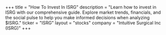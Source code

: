 +++
title = "How To Invest In ISRG"
description = "Learn how to invest in ISRG with our comprehensive guide. Explore market trends, financials, and the social pulse to help you make informed decisions when analyzing $ISRG."
ticker = "ISRG"
layout = "stocks"
company = "Intuitive Surgical Inc (ISRG)"
+++

